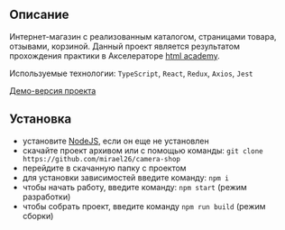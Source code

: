 
## Описание 

Интернет-магазин с реализованным каталогом, страницами товара, отзывами, корзиной.
Данный проект является результатом прохождения практики в Акселераторе [html academy](https://htmlacademy.ru/).

Используемые технологии: ``TypeScript``, ```React```, ```Redux```, ```Axios```, ```Jest```

[Демо-версия проекта](https://ilyasova-camera-shop.vercel.app/)

## Установка

* установите [NodeJS](https://nodejs.org/), если он еще не установлен
* скачайте проект архивом или с помощью команды: ```git clone https://github.com/mirael26/camera-shop```
* перейдите в скачанную папку с проектом
* для установки зависимостей введите команду: ```npm i```
* чтобы начать работу, введите команду: ```npm start``` (режим разработки)
* чтобы собрать проект, введите команду ```npm run build``` (режим сборки)
